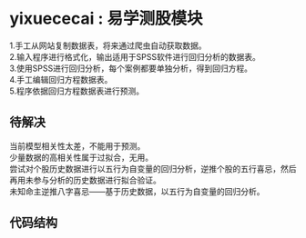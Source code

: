 yixuececai : 易学测股模块
=========================================================

1.手工从网站复制数据表，将来通过爬虫自动获取数据。  
2.输入程序进行格式化，输出适用于SPSS软件进行回归分析的数据表。  
3.使用SPSS进行回归分析，每个案例都要单独分析，得到回归方程。  
4.手工编辑回归方程数据表。  
5.程序依据回归方程数据表进行预测。  

待解决
------

当前模型相关性太差，不能用于预测。  
少量数据的高相关性属于过拟合，无用。  
尝试对个股历史数据进行以五行为自变量的回归分析，逆推个股的五行喜忌，然后再用未参与分析的历史数据进行拟合验证。  
未知命主逆推八字喜忌——基于历史数据，以五行为自变量的回归分析。  

代码结构
--------

